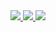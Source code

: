 <a href="https://www.linkedin.com/in/vodinhquoc/">
    <img src="https://img.shields.io/badge/-Linkedin-blue?style=flat-square&logo=linkedin">
</a>
<a href="mailto:quocvo744266@gmail.com">
    <img src="https://img.shields.io/badge/-Email-red?style=flat-square&logo=gmail&logoColor=white">
</a>
<a href="https://drive.google.com/file/d/1Ob6wSSs-As5f7M06z0JFj05rj4hVxWUc/view?usp=sharing">
    <img src="https://img.shields.io/badge/PDF-CV-red?style=flat-square&logo=adobe">
</a>  
